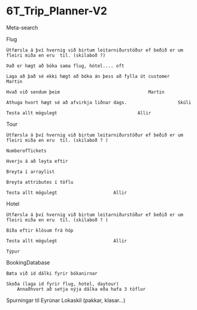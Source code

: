 # 6T_Trip_Planner-V2
Meta-search

Flug
	
	Útfærsla á því hvernig við birtum leitarniðurstöður ef beðið er um 
	fleiri miða en eru  til. (skilaboð ?)

	Það er hægt að bóka sama flug, hótel.... oft

	Laga að það sé ekki hægt að bóka án þess að fylla út customer			 Martin
	
	Hvað við sendum þeim								 Martin
	
	Athuga hvort hægt sé að afvirkja liðnar dags.					Skúli

	Testa allt mögulegt								 Allir


Tour

	Útfærsla á því hvernig við birtum leitarniðurstöður ef beðið er um 
	fleiri miða en eru  til. (skilaboð ? )

	NumberofTickets
	
	Hverju á að leyta eftir
	
	Breyta í arraylist
	
	Breyta attributes í töflu

	Testa allt mögulegt						Allir

Hotel

	Útfærsla á því hvernig við birtum leitarniðurstöður ef beðið er um 
	fleiri miða en eru  til. (skilaboð ? )

	Bíða eftir klösum frá hóp

	Testa allt mögulegt						Allir

	Týpur 


BookingDatabase
	
	Bæta við id dálki fyrir bókanirnar
	
	Skoða (laga id fyrir flug, hotel, daytour)
		Annaðhvort að setja nýja dálka eða hafa 3 töflur 


Spurningar til Eyrúnar
	Lokaskil (pakkar, klasar...)
